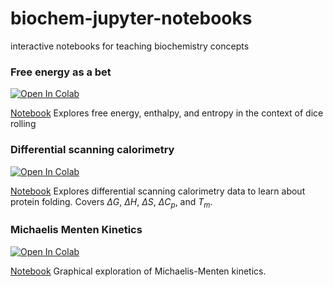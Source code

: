 # biochem-jupyter-notebooks
interactive notebooks for teaching biochemistry concepts


### Free energy as a bet

<a href="https://githubtocolab.com/harmsm/biochem-jupyter-notebooks/blob/master/dG_as_a_bet.ipynb" target="_parent"><img src="https://colab.research.google.com/assets/colab-badge.svg" alt="Open In Colab"/></a>

[Notebook](https://github.com/harmsm/biochem-jupyter-notebooks/blob/master/dG_as_a_bet.ipynb)
Explores free energy, enthalpy, and entropy in the context of dice rolling

### Differential scanning calorimetry

<a href="https://githubtocolab.com/harmsm/biochem-jupyter-notebooks/blob/master/differential-scanning-calorimetry.ipynb" target="_parent"><img src="https://colab.research.google.com/assets/colab-badge.svg" alt="Open In Colab"/></a>

[Notebook](https://github.com/harmsm/biochem-jupyter-notebooks/blob/master/differential-scanning-calorimetry.ipynb)
Explores differential scanning calorimetry data to learn about protein folding. Covers $\Delta G$, $\Delta H$, $\Delta S$, $\Delta C_p$, and $T_m$.

### Michaelis Menten Kinetics

<a href="https://githubtocolab.com/harmsm/biochem-jupyter-notebooks/blob/master/Michaelis-Menten.ipynb" target="_parent"><img src="https://colab.research.google.com/assets/colab-badge.svg" alt="Open In Colab"/></a>

[Notebook](https://github.com/harmsm/biochem-jupyter-notebooks/blob/master/Michaelis-Menten.ipynb)
Graphical exploration of Michaelis-Menten kinetics. 


